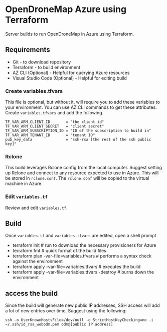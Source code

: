# OpenDroneMap Azure using Terraform

Server builds to run OpenDroneMap in Azure using Terraform.

## Requirements

- Git - to download repository
- Terraform - to build environment
- AZ CLI (Optional) - Helpful for querying Azure resources
- Visual Studio Code (Optional) - Helpful for editing build

### Create variables.tfvars

This file is optional, but without it, will require you to add these variables to your environment. You can use AZ CLI commands to get these attributes. Create `variables.tfvars` and add the following.

```
TF_VAR_ARM_CLIENT_ID       = "the client id"
TF_VAR_ARM_CLIENT_SECRET   = "client secret"
TF_VAR_ARM_SUBSCRIPTION_ID = "ID of the subscription to build in"
TF_VAR_ARM_TENANT_ID       = "tenant ID"
pub_key_data               = "ssh-rsa [the rest of the ssh public key]"
```

### Rclone
This build leverages Rclone config from the local computer. Suggest setting up Rclone and connect to any resource expected to use in Azure. This will be stored in `rclone.conf`. The `rclone.conf` will be copied to the virtual machine in Azure.

### Edit `variables.tf`

Review and edit `variables.tf`.

## Build

Once `variables.tf` and `variables.tfvars` are edited, open a shell prompt

- terraform init # run to download the necessary provisioners for Azure
- terraform fmt # quick format of the build files
- terraform plan -var-file=variables.tfvars # performs a syntax check against the environment
- terraform apply -var-file=variables.tfvars # executes the build
- terraform apply -var-file=variables.tfvars -destroy # burns down the environment

## access the build

Since the build will generate new public IP addresses, SSH access will add a lot of new entries over time. Suggest using the following:

	ssh -o UserKnownHostsFile=/dev/null -o StrictHostKeyChecking=no -i ~/.ssh/id_rsa_webodm.pem odm@[public IP address]
